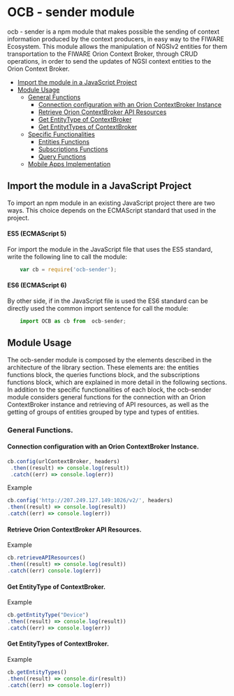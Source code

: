 # OCB - sender module
ocb - sender is a npm module that makes possible the sending of context information produced by the context producers, in easy way to the FIWARE Ecosystem. This module allows the manipulation of NGSIv2 entities for them transportation to the FIWARE Orion Context Broker, through CRUD operations, in order to send the updates of NGSI context entities to the Orion Context Broker.

* [Import the module in a JavaScript Project](#import-the-module)
* [Module Usage](#module-usage)
	* [General Functions](#general-functions)
		* [Connection configuration with an Orion ContextBroker Instance](#connection-configuration-with-an-orion-contextbroker-instance)
		* [Retrieve Orion ContextBroker API Resources](#retrieve-orion-contextbroker-api-resources)
		* [Get EntityType of ContextBroker](#get-entitytype-of-contextbroker)
		* [Get EntitytTypes of ContextBroker](#get-entitytypes-of-contextbroker)
	* [Specific Functionalities](#specific-functionalities)
		* [Entities Functions](docs/EntitiesFunctions.md)
    	* [Subscriptions Functions](docs/SubscriptionsFunctions.md)
    	* [Query Functions](docs/QueryFunctions.md)
	* [Mobile Apps Implementation](docs/UsageInMobileApps.md)

## Import the module in a JavaScript Project
To import an npm module in an existing JavaScript project there are two ways. This choice depends on the ECMAScript standard that used in the project.

#### ES5 (ECMAScript 5)
For import the module in the JavaScript file that uses the ES5 standard, write the following line to call the module: 

```js
    var cb = require('ocb-sender');
```

#### ES6 (ECMAScript 6)
By other side, if in the JavaScript file is used the ES6 standard can be directly used the common import sentence for call the module:

```js
    import OCB as cb from  ocb-sender;
```

## Module Usage
The ocb-sender module is composed by the elements described in the architecture of the library section. These elements are: the entities functions block, the queries functions block, and the subscriptions functions block, which are explained in more detail in the following sections. In addition to the specific functionalities of each block, the ocb-sender module considers general functions for the connection with an Orion ContextBroker instance and retrieving of API resources, as well as the getting of groups of entities grouped by type and types of entities.

### General Functions.

#### Connection configuration with an Orion ContextBroker Instance.

```js
cb.config(urlContextBroker, headers)
 .then((result) => console.log(result))
 .catch((err) => console.log(err))
```
Example
```js
cb.config('http://207.249.127.149:1026/v2/', headers)
.then((result) => console.log(result))
.catch((err) => console.log(err))
```
#### Retrieve Orion ContextBroker API Resources.
Example
```js
cb.retrieveAPIResources()
.then((result) => console.log(result))
.catch((err) console.log(err))
```
#### Get EntityType of ContextBroker.
Example
```js
cb.getEntityType("Device")
.then((result) => console.log(result))
.catch((err) => console.log(err))
```
#### Get EntityTypes of ContextBroker.
Example
```js
cb.getEntityTypes()
.then((result) => console.dir(result))
.catch((err) => console.log(err))
```


